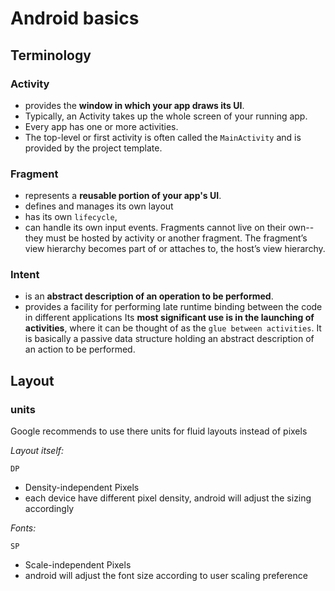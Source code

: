 # Android basics


## Terminology

### Activity

- provides the **window in which your app draws its UI**. 
- Typically, an Activity takes up the whole screen of your running app. 
- Every app has one or more activities. 
- The top-level or first activity is often called the `MainActivity` and is provided by the project template. 

### Fragment 

- represents a **reusable portion of your app's UI**. 
- defines and manages its own layout
- has its own `lifecycle`, 
- can handle its own input events. 
Fragments cannot live on their own--they must be hosted by activity or another fragment. 
The fragment’s view hierarchy becomes part of or attaches to, the host’s view hierarchy.

### Intent 

- is an **abstract description of an operation to be performed**.
- provides a facility for performing late runtime binding between the code in different applications
Its **most significant use is in the launching of activities**, where it can be thought of as the `glue between activities`. 
It is basically a passive data structure holding an abstract description of an action to be performed.



## Layout

### units

Google recommends to use there units for fluid layouts instead of pixels

*Layout itself:* 

`DP` 
- Density-independent Pixels
- each device have different pixel density, android will adjust the sizing accordingly


*Fonts:*

`SP` 
- Scale-independent Pixels 
- android will adjust the font size according to user scaling preference 
    
